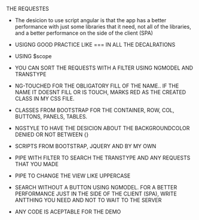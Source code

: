 THE REQUESTES

* The desicion to use script angular is that the app has a better performance with just some libraries that it need, not all of the libraries, and a better performance on the side of the client (SPA)

* USIGNG GOOD PRACTICE LIKE === IN ALL THE DECALRATIONS

* USING $scope

* YOU CAN SORT THE REQUESTS WITH A FILTER USING NGMODEL AND TRANSTYPE

* NG-TOUCHED FOR THE OBLIGATORY FILL OF THE NAME.. IF THE NAME IT DOESNT FILL OR IS TOUCH,
MARKS RED AS THE CREATED CLASS IN MY CSS FILE.

* CLASSES FROM BOOTSTRAP FOR THE CONTAINER, ROW, COL, BUTTONS, PANELS, TABLES.

* NGSTYLE TO HAVE THE DESICION ABOUT THE BACKGROUNDCOLOR DENIED OR NOT BETWEEN {}

* SCRIPTS FROM BOOTSTRAP, JQUERY AND BY MY OWN

* PIPE WITH FILTER TO SEARCH THE TRANSTYPE AND ANY REQUESTS THAT YOU MADE

* PIPE TO CHANGE THE VIEW LIKE UPPERCASE

* SEARCH WITHOUT A BUTTON USING NGMODEL. FOR A BETTER PERFORMANCE JUST
IN THE SIDE OF THE CLIENT (SPA), WRITE ANTTHING YOU NEED AND NOT TO WAIT TO THE SERVER

* ANY CODE IS ACEPTABLE FOR THE DEMO